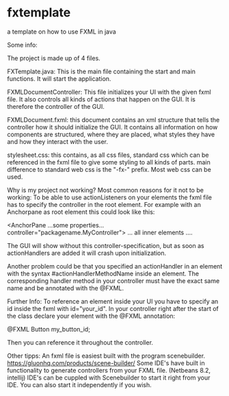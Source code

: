# fxtemplate
a template on how to use FXML in java


Some info:

The project is made up of 4 files.


FXTemplate.java:
This is the main file containing the start and main functions. It will start the application.

FXMLDocumentController:
This file initializes your UI with the given fxml file. It also controls all kinds of actions that happen on the GUI. It is therefore the controller of the GUI.

FXMLDocument.fxml:
this document contains an xml structure that tells the controller how it should initialize the GUI. It contains all information on how components are structured, where they are placed, what styles they have and how they interact with the user.

stylesheet.css:
this contains, as all css files, standard css which can be referenced in the fxml file to give some styling to all kinds of parts. main difference to standard web css is the "-fx-" prefix. Most web css can be used.


Why is my project not working?
Most common reasons for it not to be working:
To be able to use actionListeners on your elements the fxml file has to specify the controller in the root element. For example with an Anchorpane as root element this could look like this:

<AnchorPane ...some properties... controller="packagename.MyController">
  ... all inner elements ....
</AnchorPane>

The GUI will show without this controller-specification, but as soon as actionHandlers are added it will crash upon initialization.

Another problem could be that you specified an actionHandler in an element with the syntax #actionHandlerMethodName inside an element. The corresponding handler method in your controller must have the exact same name and be annotated with the @FXML.

Further Info:
To reference an element inside your UI you have to specify an id inside the fxml with id="your_id".
In your controller right after the start of the class declare your element with the @FXML annotation:

@FXML
Button my_button_id;

Then you can reference it throughout the controller.


Other tipps:
An fxml file is easiest built with the program scenebuilder. https://gluonhq.com/products/scene-builder/
Some IDE's have built in functionality to generate controllers from your FXML file. (Netbeans 8.2, intellij)
IDE's can be cuppled with Scenebuilder to start it right from your IDE. You can also start it independently if you wish.




